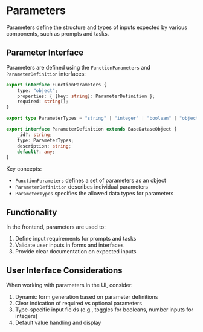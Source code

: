 # Parameters

Parameters define the structure and types of inputs expected by various components, such as prompts and tasks.

## Parameter Interface

Parameters are defined using the `FunctionParameters` and `ParameterDefinition` interfaces:

```typescript
export interface FunctionParameters {
    type: "object";
    properties: { [key: string]: ParameterDefinition };
    required: string[];
}

export type ParameterTypes = "string" | "integer" | "boolean" | "object" | "array";

export interface ParameterDefinition extends BaseDataseObject {
    _id?: string;
    type: ParameterTypes;
    description: string;
    default?: any;
}
```

Key concepts:
- `FunctionParameters` defines a set of parameters as an object
- `ParameterDefinition` describes individual parameters
- `ParameterTypes` specifies the allowed data types for parameters

## Functionality

In the frontend, parameters are used to:

1. Define input requirements for prompts and tasks
2. Validate user inputs in forms and interfaces
3. Provide clear documentation on expected inputs

## User Interface Considerations

When working with parameters in the UI, consider:

1. Dynamic form generation based on parameter definitions
2. Clear indication of required vs optional parameters
3. Type-specific input fields (e.g., toggles for booleans, number inputs for integers)
4. Default value handling and display